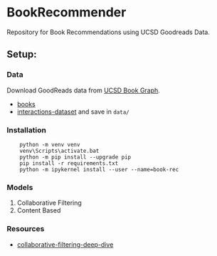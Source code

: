 # BookRecommender
Repository for Book Recommendations using UCSD Goodreads Data.

## Setup:

### Data
Download GoodReads data from [UCSD Book Graph](https://sites.google.com/eng.ucsd.edu/ucsdbookgraph/home).

- [books](https://drive.google.com/uc?id=1LXpK1UfqtP89H1tYy0pBGHjYk8IhigUK)
- [interactions-dataset](https://drive.google.com/u/0/uc?id=1zmylV7XW2dfQVCLeg1LbllfQtHD2KUon&export=download) and save in `data/`
### Installation
```
    python -m venv venv
    venv\Scripts\activate.bat
    python -m pip install --upgrade pip
    pip install -r requirements.txt
    python -m ipykernel install --user --name=book-rec
```

### Models
1. Collaborative Filtering
2. Content Based


### Resources
  - [collaborative-filtering-deep-dive](https://www.kaggle.com/code/jhoward/collaborative-filtering-deep-dive)